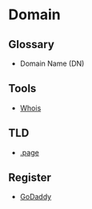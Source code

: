 # Domain

## Glossary

- Domain Name (DN)

## Tools

- [Whois](/whois.md)

## TLD

- [.page](https://get.page)

<!--
https://squadhelp.com
https://flippa.com
https://sedo.com
https://dan.com
https://brandnewname.com
-->

## Register

- [GoDaddy](https://godaddy.com)
